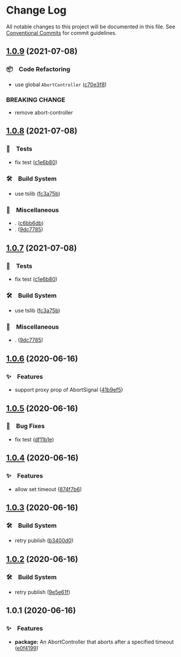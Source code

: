 # Change Log

All notable changes to this project will be documented in this file.
See [Conventional Commits](https://conventionalcommits.org) for commit guidelines.

## [1.0.9](https://github.com/bluelovers/ws-http/compare/abort-controller-timer@1.0.8...abort-controller-timer@1.0.9) (2021-07-08)


### 📦　Code Refactoring

* use global `AbortController` ([c70e3f8](https://github.com/bluelovers/ws-http/commit/c70e3f85693bdc0436499c8ad32487bd5e7442ac))


### BREAKING CHANGE

* remove abort-controller





## [1.0.8](https://github.com/bluelovers/ws-http/compare/abort-controller-timer@1.0.6...abort-controller-timer@1.0.8) (2021-07-08)


### 🚨　Tests

* fix test ([c1e6b80](https://github.com/bluelovers/ws-http/commit/c1e6b80b4c031c8b93d79bd68253b3a78c613d3f))


### 🛠　Build System

* use tslib ([fc3a75b](https://github.com/bluelovers/ws-http/commit/fc3a75b0aa7335cebc58b0640a42fcb1c65c00bc))


### 🔖　Miscellaneous

* . ([c6bb6db](https://github.com/bluelovers/ws-http/commit/c6bb6db2691bbbc445c43e42ec6c078c871948b3))
* . ([9dc7785](https://github.com/bluelovers/ws-http/commit/9dc7785db0710a76020a57427f28c235d3b05e05))





## [1.0.7](https://github.com/bluelovers/ws-http/compare/abort-controller-timer@1.0.6...abort-controller-timer@1.0.7) (2021-07-08)


### 🚨　Tests

* fix test ([c1e6b80](https://github.com/bluelovers/ws-http/commit/c1e6b80b4c031c8b93d79bd68253b3a78c613d3f))


### 🛠　Build System

* use tslib ([fc3a75b](https://github.com/bluelovers/ws-http/commit/fc3a75b0aa7335cebc58b0640a42fcb1c65c00bc))


### 🔖　Miscellaneous

* . ([9dc7785](https://github.com/bluelovers/ws-http/commit/9dc7785db0710a76020a57427f28c235d3b05e05))





## [1.0.6](https://github.com/bluelovers/ws-http/compare/abort-controller-timer@1.0.5...abort-controller-timer@1.0.6) (2020-06-16)


### ✨　Features

*  support proxy prop of AbortSignal ([41b9ef5](https://github.com/bluelovers/ws-http/commit/41b9ef519dc5fe0e3501e90f5d3ca14227514ce6))





## [1.0.5](https://github.com/bluelovers/ws-http/compare/abort-controller-timer@1.0.4...abort-controller-timer@1.0.5) (2020-06-16)


### 🐛　Bug Fixes

*  fix test ([df11b1e](https://github.com/bluelovers/ws-http/commit/df11b1ea7a016954ef536d34c868fb94aab3dc5c))





## [1.0.4](https://github.com/bluelovers/ws-http/compare/abort-controller-timer@1.0.3...abort-controller-timer@1.0.4) (2020-06-16)


### ✨　Features

*  allow set timeout ([874f7b6](https://github.com/bluelovers/ws-http/commit/874f7b64793399457290ac152f2f999b3487b04f))





## [1.0.3](https://github.com/bluelovers/ws-http/compare/abort-controller-timer@1.0.2...abort-controller-timer@1.0.3) (2020-06-16)


### 🛠　Build System

*  retry publish ([b3400d0](https://github.com/bluelovers/ws-http/commit/b3400d0d1a70234b89116fded921e0f57ac8e6f2))





## [1.0.2](https://github.com/bluelovers/ws-http/compare/abort-controller-timer@1.0.1...abort-controller-timer@1.0.2) (2020-06-16)


### 🛠　Build System

*  retry publish ([9e5e61f](https://github.com/bluelovers/ws-http/commit/9e5e61f40b2ee673a77d2cc19512358b014aea5a))





## 1.0.1 (2020-06-16)


### ✨　Features

* **package:**  An AbortController that aborts after a specified timeout ([e0f4199](https://github.com/bluelovers/ws-http/commit/e0f4199128e6c1d94861fb1dcad3bda0dd4d1ccf))
